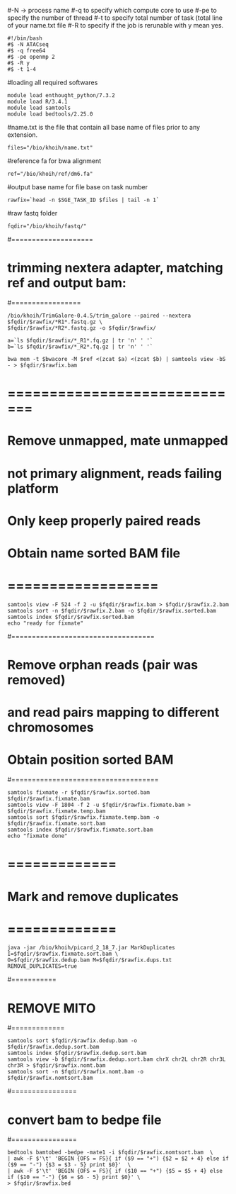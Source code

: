#-N -> process name
#-q to specify which compute core to use
#-pe to specify the number of thread
#-t to specify total number of task (total line of your name.txt file
#-R to specify if the job is rerunable with y mean yes.

```
#!/bin/bash
#$ -N ATACseq
#$ -q free64
#$ -pe openmp 2
#$ -R y
#$ -t 1-4
```

#loading all required softwares
```
module load enthought_python/7.3.2
module load R/3.4.1
module load samtools
module load bedtools/2.25.0
```

#name.txt is the file that contain all base name of files prior to any extension.
```
files="/bio/khoih/name.txt"
```
#reference fa for bwa alignment
```
ref="/bio/khoih/ref/dm6.fa"
```
#output base name for file base on task number
```
rawfix=`head -n $SGE_TASK_ID $files | tail -n 1`
```
#raw fastq folder
```
fqdir="/bio/khoih/fastq/"
```
#====================
# trimming nextera adapter, matching ref and output bam:
#=================
```
/bio/khoih/TrimGalore-0.4.5/trim_galore --paired --nextera $fqdir/$rawfix/*R1*.fastq.gz \
$fqdir/$rawfix/*R2*.fastq.gz -o $fqdir/$rawfix/

a=`ls $fqdir/$rawfix/*_R1*.fq.gz | tr 'n' ' '`
b=`ls $fqdir/$rawfix/*_R2*.fq.gz | tr 'n' ' '`

bwa mem -t $bwacore -M $ref <(zcat $a) <(zcat $b) | samtools view -bS - > $fqdir/$rawfix.bam
```
# =============================
# Remove unmapped, mate unmapped
# not primary alignment, reads failing platform
# Only keep properly paired reads
# Obtain name sorted BAM file
# ==================
```
samtools view -F 524 -f 2 -u $fqdir/$rawfix.bam > $fqdir/$rawfix.2.bam
samtools sort -n $fqdir/$rawfix.2.bam -o $fqdir/$rawfix.sorted.bam
samtools index $fqdir/$rawfix.sorted.bam
echo "ready for fixmate"
```
#===================================
# Remove orphan reads (pair was removed)
# and read pairs mapping to different chromosomes
# Obtain position sorted BAM
#====================================
```
samtools fixmate -r $fqdir/$rawfix.sorted.bam $fqdir/$rawfix.fixmate.bam
samtools view -F 1804 -f 2 -u $fqdir/$rawfix.fixmate.bam > $fqdir/$rawfix.fixmate.temp.bam
samtools sort $fqdir/$rawfix.fixmate.temp.bam -o $fqdir/$rawfix.fixmate.sort.bam
samtools index $fqdir/$rawfix.fixmate.sort.bam
echo "fixmate done"
```
# =============
# Mark and remove duplicates
# =============
```
java -jar /bio/khoih/picard_2_18_7.jar MarkDuplicates I=$fqdir/$rawfix.fixmate.sort.bam \
O=$fqdir/$rawfix.dedup.bam M=$fqdir/$rawfix.dups.txt REMOVE_DUPLICATES=true
```
#===========
# REMOVE MITO
#=============
```
samtools sort $fqdir/$rawfix.dedup.bam -o $fqdir/$rawfix.dedup.sort.bam
samtools index $fqdir/$rawfix.dedup.sort.bam
samtools view -b $fqdir/$rawfix.dedup.sort.bam chrX chr2L chr2R chr3L chr3R > $fqdir/$rawfix.nomt.bam
samtools sort -n $fqdir/$rawfix.nomt.bam -o $fqdir/$rawfix.nomtsort.bam
```
#================
# convert bam to bedpe file
#================
```
bedtools bamtobed -bedpe -mate1 -i $fqdir/$rawfix.nomtsort.bam  \
| awk -F $'\t' 'BEGIN {OFS = FS}{ if ($9 == "+") {$2 = $2 + 4} else if ($9 == "-") {$3 = $3 - 5} print $0}'  \
| awk -F $'\t' 'BEGIN {OFS = FS}{ if ($10 == "+") {$5 = $5 + 4} else if ($10 == "-") {$6 = $6 - 5} print $0}' \
> $fqdir/$rawfix.bed

```
